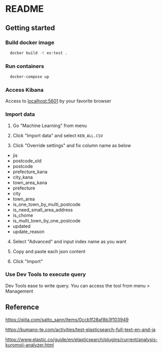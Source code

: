 # README

## Getting started

### Build docker image

```bash
  docker build -t es:test .
```

### Run containers

```bash
  docker-compose up
```

### Access Kibana

Access to [localhost:5601](http://localhost:5601) by your favorite browser

### Import data

1. Go "Machine Learning" from menu

2. Click "Import data" and select `KEN_ALL.CSV`

3. Click "Override settings" and fix column name as below

- jis
- postcode_old
- postcode
- prefecture_kana
- city_kana
- town_area_kana
- prefecture
- city
- town_area
- is_one_town_by_multi_postcode
- is_need_small_area_address
- is_chome
- is_multi_town_by_one_postcode
- updated
- update_reason

4. Select "Advanced" and input index name as you want

5. Copy and paste each json content

6. Click "Import"

### Use Dev Tools to execute query

Dev Tools ease to write query. You can access the tool from menu > Management

## Reference

https://qiita.com/satto_sann/items/0ccb1f28af8b3f103949

https://kumano-te.com/activities/test-elasticsearch-full-text-en-and-ja

https://www.elastic.co/guide/en/elasticsearch/plugins/current/analysis-kuromoji-analyzer.html
